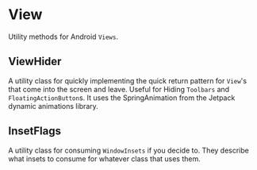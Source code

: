# View

Utility methods for Android ```Views```.

## ViewHider

A utility class for quickly implementing the quick return pattern for ```View```'s that come into the screen and leave.
Useful for Hiding ```Toolbars``` and ```FloatingActionButton```s.
It uses the SpringAnimation from the Jetpack dynamic animations library.

## InsetFlags

A utility class for consuming ```WindowInsets``` if you decide to.
They describe what insets to consume for whatever class that uses them.
